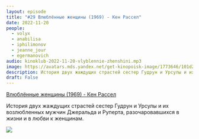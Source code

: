 ```yaml
---
layout: episode
title: "#29 Влюблённые женщины (1969) - Кен Рассел"
date: 2022-11-20
people:
  - volyx
  - anabilisa
  - iphilimonov
  - jeanne_jour
  - egermanovich
audio: kinoklub-2022-11-20-vlyblennie-zhenshini.mp3
image: https://avatars.mds.yandex.net/get-kinopoisk-image/1773646/101d2203-2b4c-4f45-9ea8-3fed1a5e6f3f/600x
description: История двух жаждущих страстей сестер Гудрун и Урсулы и их возлюбленных мужчин Джеральда и Руперта, разочаровавшихся в жизни и в любви к женщинам.
draft: False
---
```


[Влюблённые женщины (1969) - Кен Рассел](https://www.kinopoisk.ru/film/17531/)

История двух жаждущих страстей сестер Гудрун и Урсулы и их возлюбленных мужчин Джеральда и Руперта, разочаровавшихся в жизни и в любви к женщинам.

![](https://avatars.mds.yandex.net/get-kinopoisk-image/1773646/101d2203-2b4c-4f45-9ea8-3fed1a5e6f3f/600x)



